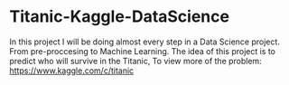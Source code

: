 # Titanic-Kaggle-DataScience
In this project I will be doing almost every step in a Data Science project. From pre-proccesing to Machine Learning. 
The idea of this project is to predict who will survive in the Titanic, To view more of the problem: https://www.kaggle.com/c/titanic 
